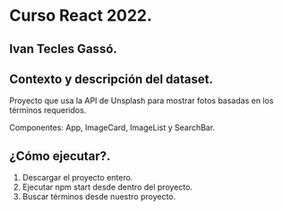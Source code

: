 # Curso React 2022.

## Ivan Tecles Gassó.

## Contexto y descripción del dataset.

Proyecto que usa la API de Unsplash para mostrar fotos basadas en los términos requeridos.

Componentes: App, ImageCard, ImageList y SearchBar.

## ¿Cómo ejecutar?.

1. Descargar el proyecto entero.
2. Ejecutar npm start desde dentro del proyecto.
3. Buscar términos desde nuestro proyecto.

